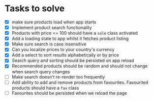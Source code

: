 # Tasks to solve

-   [x] make sure products load when app starts
-   [x] Implement product search functionality
-   [x] Products with price <= 100 should have a `sale` class activated
-   [x] Add a loading state to app whilst it fetches product listing
-   [x] Make sure search is case insensitive
-   [x] Can you localize prices to your country's currency
-   [x] Add a select to sort results alphabetically or by price
-   [x] Search query and sorting should be persisted on app reload
-   [x] Recommended products should be random and should not change when search query changes
-   [ ] Make search doesn't re-render too frequently
-   [ ] Add ability to add and remove products from favourites. Favourited products should have a `fav` class
-   [ ] Favourites should be persisted when we reload the page
